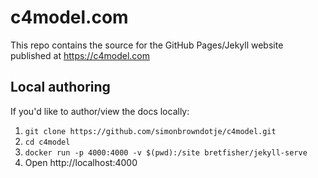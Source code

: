 # c4model.com

This repo contains the source for the GitHub Pages/Jekyll website published at https://c4model.com

## Local authoring

If you'd like to author/view the docs locally:

1. `git clone https://github.com/simonbrowndotje/c4model.git`
2. `cd c4model`
3. `docker run -p 4000:4000 -v $(pwd):/site bretfisher/jekyll-serve`
4. Open http://localhost:4000